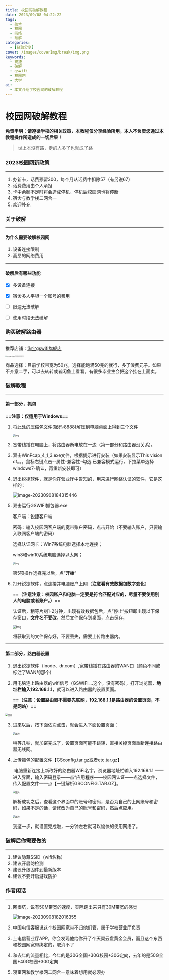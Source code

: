 ```yaml
---
title: 校园网破解教程
date: 2023/09/08 04:22:22
tags: 
  - 技术
  - 校园
  - 网络
  - 破解
categories:
  - [经验分享]
cover: /images/coverImg/break/img.png
keywords:
  - 锐捷
  - 破解
  - gswifi
  - 校园网
  - 大学
ai: 
  - 本文介绍了校园网的破解教程
---
```

# 校园网破解教程

**免责申明：请遵循学校的相关政策，本教程仅分享经验所用，本人不负责您通过本教程操作所造成的一切后果！**

> 世上本没有路，走的人多了也就成了路



### 2023校园网新政策

---

1. 办新卡，话费预留300，每个月从话费中扣除57（有另说67）
2. 话费费用由个人承担
3. 卡中余额不足时将会造成停机，停机后校园网也将停断
4. 宿舍与教学楼二网合一
5. 欢迎补充



### 关于破解

---

#### 为什么需要破解校园网

1. 设备连接限制
2. 高昂的网络费用

---

#### 破解后有哪些功能

- [x] 多设备连接
- [x] 宿舍多人平坦一个账号的费用
- [ ] 限速无法破解
- [ ] 使用时段无法破解



### 购买破解路由器

---

推荐店铺：[淘宝gswifi旗舰店](https://m.tb.cn/h.5VCo9Tm)

<img src="./校园网破解教程.assets/tb_image_share_1694166809209.jpg" alt="tb_image_share_1694166809209" style="zoom:25%;" />

商品选择：目前学校带宽为50兆，选择能跑满50兆的就行，多了浪费元子。如果不介意二手，可以去转转或者闲鱼上看看，有很多毕业生会把这个挂在上面卖。





### 破解教程

----

#### 第一部分，抓包

**==注意：仅适用于Windows==**

1. 将此处的[压缩包文件](https://lanzoux.com/b0e24jhxa)(密码:8888)解压到电脑桌面上得到三个文件

   <img src="./校园网破解教程.assets/clip_image002.jpg" alt="img" style="zoom:50%;" />

2. 宽带线插在电脑上，将路由器断电放在一边（第一部分和路由器没关系)。

3. 双击WinPcap_4_1_3.exe文件，根据提示进行安装（如果安装显示This vision of。。。鼠标右键点击--属性-兼容性-勾选 已兼容模式运行，下拉菜单选择windows7-确认，再重新安装即可）

4. 退出锐捷软件，就是你在营业厅中告知的，用来进行网络认证的软件，它是这样的：

   ![image-20230908184315446](./校园网破解教程.assets/image-20230908184315446.png)



5. 双击运行GSWIFI抓包器.exe

   客户端：锐捷客户端

   密码：输入校园网客户端的宽带账户密码，点击开始（不要输入账户，只要输入联网客户端的密码）

   选择认证网卡：Win7系统电脑选择本地连接；

   win8和win10系统电脑选择以太网；

   <img src="./校园网破解教程.assets/clip_image004.jpg" alt="img" style="zoom:50%;" />

   第5项操作选择完以后，点“**开始**”

6. 打开锐捷软件，点连接并电脑账户上网（**注意看有效数据包数字变化**）

   ==**（注意注意：校园账户和电脑一定要是符合匹配对应的，尽量不要使用别人的电脑或者账户。）**==

   认证后，稍等片刻1-2分钟，出现有效数据包后，点“停止”按钮即出现以下保存窗口，**文件名不要改**，然后文件保存到桌面，点击保存，

   <img src="./校园网破解教程.assets/clip_image006.jpg" alt="img" style="zoom:67%;" />

   将获取到的文件保存好，不要丢失，需要上传路由器内。



----

#### 第二部分，路由器设置

1. 退出锐捷软件（inode、dr.com）,宽带线插在路由器的WAN口（颜色不同或标注了WAN的那个）

2. 用电脑连上路由器的wifi信号（GSWIFI_..这个，没有密码），打开浏览器，**地址栏输入192.168.1.1**，就可以进入路由器的设置页面。

   **==（注意：设置路由器不需要先联网，192.168.1.1是路由器的设置页面，不是网站）==**

<img src="./校园网破解教程.assets/640.png" alt="图片" style="zoom: 50%;" />

3. 进来以后，按下面依次点击，就会进入下面设置页面：

   <img src="./校园网破解教程.assets/640-1694170148133-20.png" alt="图片" style="zoom:50%;" />

   稍等几秒，就加密完成了，设置页面可能不跳转，直接关掉页面重新连接路由器无线网。



4. 上传抓包的配置文件【GSconfig.tar.gz或者etc.tar.gz】

   ​	电脑重新连接上新改好的路由器WiFi名字，浏览器地址栏输入192.168.1.1 ——进入界面，输入密码登录——点“应用程序——校园网认证——点选择文件，传入配置文件——点【一键解析GSCONFIG.TAR.GZ】。

   <img src="./校园网破解教程.assets/640-1694170148133-21.png" alt="图片" style="zoom:50%;" />

   ​	解析成功之后，查看这个界面中的账号和密码，是否为自己的上网账号和密码，如果不是的话，请修改为自己的账号和密码，然后点应用。

   <img src="./校园网破解教程.assets/640-1694170148133-22.png" alt="图片" style="zoom: 50%;" />

   到这一步，就设置完成啦，一分钟左右就可以愉快的使用网络了。





### 破解后你需要做的

----

1. 建议隐藏SSID（wifi名称）
2. 建议开启防检测
3. 建议升级固件到最新版本
4. 建议不要开启游戏防护





### 作者闲话

----

1. 网很坑，说有50M带宽的速度，实际跑出来只有30M带宽的感觉

   ![image-20230908182016355](./校园网破解教程.assets/image-20230908182016355.png)

2. 中国电信客服说这个校园网宽带不归他们管，属于学校营业厅负责

3. 上电信营业厅APP，你会发现他给你开了个天翼云盘黄金会员，而且这个东西和校园网宽带绑定的，取消不了

4. 和去年的流量相比，今年的是30G全国+30G校园+30G定向，去年的是50G全国+40G校园+30G定向

5. 寝室网和教学楼网二网合一意味着想用就必须办